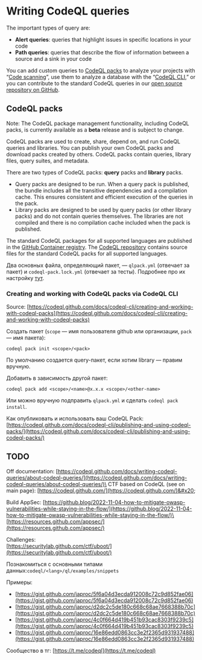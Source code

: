 # Writing CodeQL queries

The important types of query are:

* **Alert queries**: queries that highlight issues in specific locations in your code
* **Path queries**: queries that describe the flow of information between a source and a sink in your code

You can add custom queries to [CodeQL packs](https://codeql.github.com/docs/codeql-cli/about-codeql-packs/) to analyze your projects with “[Code scanning](https://docs.github.com/en/code-security/secure-coding/automatically-scanning-your-code-for-vulnerabilities-and-errors/about-code-scanning)”, use them to analyze a database with the “[CodeQL CLI](https://codeql.github.com/docs/codeql-cli/#codeql-cli),” or you can contribute to the standard CodeQL queries in our [open source repository on GitHub](https://github.com/github/codeql).

## CodeQL packs

Note: The CodeQL package management functionality, including CodeQL packs, is currently available as a **beta** release and is subject to change.

CodeQL packs are used to create, share, depend on, and run CodeQL queries and libraries. You can publish your own CodeQL packs and download packs created by others. CodeQL packs contain queries, library files, query suites, and metadata.

There are two types of CodeQL packs: **query** packs and **library** packs.

* Query packs are designed to be run. When a query pack is published, the bundle includes all the transitive dependencies and a compilation cache. This ensures consistent and efficient execution of the queries in the pack.
* Library packs are designed to be used by query packs (or other library packs) and do not contain queries themselves. The libraries are not compiled and there is no compilation cache included when the pack is published.

The standard CodeQL packages for all supported languages are published in the [GitHub Container registry](https://github.com/orgs/codeql/packages). The [CodeQL repository](https://github.com/github/codeql) contains source files for the standard CodeQL packs for all supported languages.

Два основных файла, определяющий пакет, — `qlpack.yml` (отвечает за пакет) и `codeql-pack.lock.yml` (отвечает за тесты). Подробнее про их настройку [тут](https://codeql.github.com/docs/codeql-cli/about-codeql-packs/).

### Creating and working with CodeQL packs via CodeQL CLI

Source: [https://codeql.github.com/docs/codeql-cli/creating-and-working-with-codeql-packs](https://codeql.github.com/docs/codeql-cli/creating-and-working-with-codeql-packs)

Создать пакет (`scope` — имя пользователя github или организации, `pack` — имя пакета):

```
codeql pack init <scope>/<pack>
```

По умолчанию создается query-пакет, если хотим library — правим вручную.

Добавить в зависимость другой пакет:

```
codeql pack add <scope>/<name>@x.x.x <scope>/<other-name>
```

Или можно вручную подправить `qlpack.yml` и сделать `codeql pack install`.

Как опубликовать и использовать ваш CodeQL Pack: [https://codeql.github.com/docs/codeql-cli/publishing-and-using-codeql-packs/](https://codeql.github.com/docs/codeql-cli/publishing-and-using-codeql-packs/)

## TODO

Off documentation: [https://codeql.github.com/docs/writing-codeql-queries/about-codeql-queries/](https://codeql.github.com/docs/writing-codeql-queries/about-codeql-queries/)\
CTF based on CodeQL (see on main page): [https://codeql.github.com/](https://codeql.github.com/)&#x20;

Build AppSec: [https://github.blog/2022-11-04-how-to-mitigate-owasp-vulnerabilities-while-staying-in-the-flow/](https://github.blog/2022-11-04-how-to-mitigate-owasp-vulnerabilities-while-staying-in-the-flow/)\
[https://resources.github.com/appsec/](https://resources.github.com/appsec/)

Challenges:\
[https://securitylab.github.com/ctf/uboot/](https://securitylab.github.com/ctf/uboot/)

Познакомиться с основными типами данных:`codeql/<lang>/ql/examples/snippets`

Примеры:

* [https://gist.github.com/japroc/5f6a04d3ecda912008c72c9d852fae06](https://gist.github.com/japroc/5f6a04d3ecda912008c72c9d852fae06)
* [https://gist.github.com/japroc/d2dc2c5de180c668c68ae7668388b70c](https://gist.github.com/japroc/d2dc2c5de180c668c68ae7668388b70c)
* [https://gist.github.com/japroc/4c0f664d419b451b93cac8303f9239c5](https://gist.github.com/japroc/4c0f664d419b451b93cac8303f9239c5)
* [https://gist.github.com/japroc/16e86edd0863cc3e2f2365d931937488](https://gist.github.com/japroc/16e86edd0863cc3e2f2365d931937488)

Сообщество в тг: [https://t.me/codeql](https://t.me/codeql)

